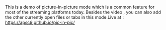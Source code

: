This is a demo of picture-in-picture mode which is a common feature for most of the streaming platforms today. Besides the video , you can also add the other currently open files or tabs in this mode.Live at : https://apsc9.github.io/pic-in-pic/
